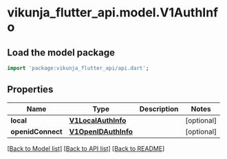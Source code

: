 # vikunja_flutter_api.model.V1AuthInfo

## Load the model package
```dart
import 'package:vikunja_flutter_api/api.dart';
```

## Properties
Name | Type | Description | Notes
------------ | ------------- | ------------- | -------------
**local** | [**V1LocalAuthInfo**](V1LocalAuthInfo.md) |  | [optional] 
**openidConnect** | [**V1OpenIDAuthInfo**](V1OpenIDAuthInfo.md) |  | [optional] 

[[Back to Model list]](../README.md#documentation-for-models) [[Back to API list]](../README.md#documentation-for-api-endpoints) [[Back to README]](../README.md)


